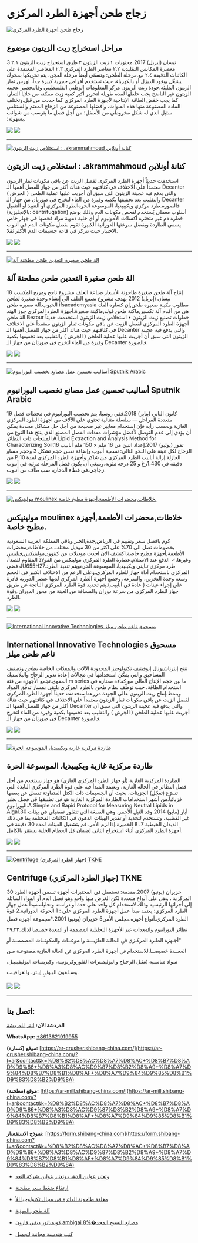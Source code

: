 # زجاج طحن أجهزة الطرد المركزي

<a href="https://swt.shibang-china.com/?l=ar&img&k=%D8%B2%D8%AC%D8%A7%D8%AC+%D8%B7%D8%AD%D9%86+%D8%A3%D8%AC%D9%87%D8%B2%D8%A9+%D8%A7%D9%84%D8%B7%D8%B1%D8%AF+%D8%A7%D9%84%D9%85%D8%B1%D9%83%D8%B2%D9%8A" target="_blank">![زجاج طحن أجهزة الطرد المركزي](http://static.shibang-china.com/all-800x300/1257.jpg)</a>

## مراحل استخراج زيت الزيتون موضوع
3 نيسان (إبريل) 2017.محتويات ١ زيت الزيتون ٢ طرق استخراج زيت الزيتون ٢.١ معصرة المكابس التقليدية ٢.٢ معاصر الطرد المركزي ٢.٣ المعاصر المعتمدة على الكائنات الدقيقة ٢.٤ مع.مرحلة الطحن: وتسمّى أيضاً مرحلة العجن، يتم تحريكها بمحرك يشغّل بوقود الديزل أو بالكهرباء، حيث تستخدم أقراص حجرية كبيرة جداً، لهرس ثمار الزيتون المليئة.جودة زيت الزيتون مركز المعلومات الوطني الفلسطيني وفالتحضير عجينة الزيتون غير الناضج يجب خلطها لمدة طويلة لتحرير أكبر كمية زيت ممكنه من خلايا الثمار، كما يجب خفض الطاقة الإنتاجية لأجهزة الطرد المركزي كما حددت من قبل.وتختلف المادة المصنوعة منها هذه العبوات، وأفضلها المصنوعة من الزجاج المعتم والستنلس ستيل الذي له شكل مخروطي من الأسفل؛ من أجل فصل ما يترسب من شوائب بسهولة؛.


<a href="https://whatsapp.shibangsoft.com/WhatsApp.php" target="_blank" title="WhatsApp">![](http://static.shibang-china.com/icon/whatsapp.png)</a> <a href="https://swt.shibang-china.com/?l=ar&icon&k=%D8%B2%D8%AC%D8%A7%D8%AC+%D8%B7%D8%AD%D9%86+%D8%A3%D8%AC%D9%87%D8%B2%D8%A9+%D8%A7%D9%84%D8%B7%D8%B1%D8%AF+%D8%A7%D9%84%D9%85%D8%B1%D9%83%D8%B2%D9%8A" target="_blank">![](http://static.shibang-china.com/icon/chat-ar.png)</a>

---

<a href="https://swt.shibang-china.com/?l=ar&img&k=%D8%B2%D8%AC%D8%A7%D8%AC+%D8%B7%D8%AD%D9%86+%D8%A3%D8%AC%D9%87%D8%B2%D8%A9+%D8%A7%D9%84%D8%B7%D8%B1%D8%AF+%D8%A7%D9%84%D9%85%D8%B1%D9%83%D8%B2%D9%8A" target="_blank">![استخلاص زيت الزيتون : .akrammahmoud كنانة أونلاين](http://static.shibang-china.com/all-800x300/436.jpg)</a>

## استخلاص زيت الزيتون : .akrammahmoud كنانة أونلاين
استخدمت حديثاً أجهزة الطرد المركزى لفصل الزيت عن باقى مكونات ثمار الزيتون معتمداً على الاختلاف فى كثافتهم حيث هناك أكثر من جهاز للفصل أهمها الـ Decanter والتى يدفع فيه عجينة الزيتون التى سبق أن أجريت عليها عملية الطحن ( الجرش ) والتقليب بعد تخفيفها بكمية وفيرة من الماء لتخرج فى صورتان من جهاز الـ Decanter فالصورة.طرد مركزي ويكيبيديا، الموسوعة الحرةالطرد المركزي أو التنبيذ أو التثفيل (بالإنجليزية: centrifugation) أسلوب معملي يُستخدم لفحص مكونات الدم وذلك بوضع قطرة دم غير متخثرة أكسلات الأمونيوم أو أي خلية دموية مراد فحصها في جهاز خاص يسمى الطاردة وبفضل سرعتها الدورانية الكبيرة تقوم بفصل مكونات الدم في أنبوب الاختبار حيث تتركز في قاعه جسيمات الدم الأكثر ثقلا.


<a href="https://whatsapp.shibangsoft.com/WhatsApp.php" target="_blank" title="WhatsApp">![](http://static.shibang-china.com/icon/whatsapp.png)</a> <a href="https://swt.shibang-china.com/?l=ar&icon&k=%D8%B2%D8%AC%D8%A7%D8%AC+%D8%B7%D8%AD%D9%86+%D8%A3%D8%AC%D9%87%D8%B2%D8%A9+%D8%A7%D9%84%D8%B7%D8%B1%D8%AF+%D8%A7%D9%84%D9%85%D8%B1%D9%83%D8%B2%D9%8A" target="_blank">![](http://static.shibang-china.com/icon/chat-ar.png)</a>

---

<a href="https://swt.shibang-china.com/?l=ar&img&k=%D8%B2%D8%AC%D8%A7%D8%AC+%D8%B7%D8%AD%D9%86+%D8%A3%D8%AC%D9%87%D8%B2%D8%A9+%D8%A7%D9%84%D8%B7%D8%B1%D8%AF+%D8%A7%D9%84%D9%85%D8%B1%D9%83%D8%B2%D9%8A" target="_blank">![الة طحن صغيرة التعدين طحن مطحنة آلة](http://static.shibang-china.com/all-800x300/925.jpg)</a>

## الة طحن صغيرة التعدين طحن مطحنة آلة
إنتاج آلة طحن صغيرة طاحونة الأسعار صناعة العلف مشروع ناجح ومربح المكسب 18 نيسان (إبريل) 2012 يهدف مشروع تصنيع العلف الى إنشاء وحدة صغيرة لطحن الحبوب.آلة صغيرة طحن ifsacademyasia مطلوب مكينة صغيرة طحن,إن كسارة الفك هي من أقدم آلة تكسير,ماكنة طحن قولد,ماكينة صغيرة.أجهزة الطرد المركزي جوز الهند آلة طحن.Bezour خطوات تصنيع زيت الزيتون • استخلاص زيت الزيتون.استخدمت حديثاً أجهزة الطرد المركزى لفصل الزيت عن باقى مكونات ثمار الزيتون معتمداً على الاختلاف فى كثافتهم حيث هناك أكثر من جهاز للفصل أهمها الـ Decanter والتى يدفع فيه عجينة الزيتون التى سبق أن أجريت عليها عملية الطحن ( الجرش ) والتقليب بعد تخفيفها بكمية وفيرة من الماء لتخرج فى صورتان من جهاز الـ Decanter فالصورة.


<a href="https://whatsapp.shibangsoft.com/WhatsApp.php" target="_blank" title="WhatsApp">![](http://static.shibang-china.com/icon/whatsapp.png)</a> <a href="https://swt.shibang-china.com/?l=ar&icon&k=%D8%B2%D8%AC%D8%A7%D8%AC+%D8%B7%D8%AD%D9%86+%D8%A3%D8%AC%D9%87%D8%B2%D8%A9+%D8%A7%D9%84%D8%B7%D8%B1%D8%AF+%D8%A7%D9%84%D9%85%D8%B1%D9%83%D8%B2%D9%8A" target="_blank">![](http://static.shibang-china.com/icon/chat-ar.png)</a>

---

<a href="https://swt.shibang-china.com/?l=ar&img&k=%D8%B2%D8%AC%D8%A7%D8%AC+%D8%B7%D8%AD%D9%86+%D8%A3%D8%AC%D9%87%D8%B2%D8%A9+%D8%A7%D9%84%D8%B7%D8%B1%D8%AF+%D8%A7%D9%84%D9%85%D8%B1%D9%83%D8%B2%D9%8A" target="_blank">![أساليب تحسين عمل مصانع تخصيب اليورانيوم Sputnik Arabic](http://static.shibang-china.com/all-800x300/427.jpg)</a>

## أساليب تحسين عمل مصانع تخصيب اليورانيوم Sputnik Arabic
19 كانون الثاني (يناير) 2018.ففي روسيا، يتم تخصيب اليورانيوم في محطات فصل متعددة المراحل — سلسلة متتالية تحتوي على الآلاف من أجهزة الطرد المركزي الغازية.وبحسب رأيه فإن استخدام معايير غير صحيحة من أجل حل مشاكل محددة يمكن أن يؤدي إلى عدم التوصل لأفضل مؤشرات معدات الفصل المصنع الذي ينتج هذا النوع من المنتجات ذات النظائر.A Lipid Extraction and Analysis Method for Characterizing Soil.16 تموز (يوليو) 2017.إعداد اثنين من 16 ملم × 150 ملم أنابيب الزجاج لكل عينة على النحو التالي: تسمية أنبوب وإضافة نفس حجم تشكل 3 وحجم مساو من P العازلة.إزالة أنابيب الطرد المركزي من شاكر وأجهزة الطرد المركزي لمدة 10 دقيقة في 1،430زغ و 25 درجة مئوية.وينبغي أن يكون فصل المرحلة مرئية في أنبوب زجاجي.في غطاء الدخان، صب طاف من أنبوب.


<a href="https://whatsapp.shibangsoft.com/WhatsApp.php" target="_blank" title="WhatsApp">![](http://static.shibang-china.com/icon/whatsapp.png)</a> <a href="https://swt.shibang-china.com/?l=ar&icon&k=%D8%B2%D8%AC%D8%A7%D8%AC+%D8%B7%D8%AD%D9%86+%D8%A3%D8%AC%D9%87%D8%B2%D8%A9+%D8%A7%D9%84%D8%B7%D8%B1%D8%AF+%D8%A7%D9%84%D9%85%D8%B1%D9%83%D8%B2%D9%8A" target="_blank">![](http://static.shibang-china.com/icon/chat-ar.png)</a>

---

<a href="https://swt.shibang-china.com/?l=ar&img&k=%D8%B2%D8%AC%D8%A7%D8%AC+%D8%B7%D8%AD%D9%86+%D8%A3%D8%AC%D9%87%D8%B2%D8%A9+%D8%A7%D9%84%D8%B7%D8%B1%D8%AF+%D8%A7%D9%84%D9%85%D8%B1%D9%83%D8%B2%D9%8A" target="_blank">![مولينيكس moulinex خلاطات,محضرات الأطعمة,أجهزة مطبخ خاصة.](http://static.shibang-china.com/all-800x300/845.jpg)</a>

## مولينيكس moulinex خلاطات,محضرات الأطعمة,أجهزة مطبخ خاصة.
كوم بافضل سعر وتقييم في الرياض,جدة,الخبر وباقي المملكة العربية السعودية بخصومات تصل الى 70% على اكثر من 30 موديل مختلف من خلاطات,محضرات الأطعمة,أجهزة مطبخ خاصة.اكتشف الان احدث موديلات من كينوود,مولينيكس,فيليبس وغيرها.✓ الدفع عند الاستلام.عصارة الطرد المركزي مولينكس من الفولاذ المقاوم للصدأ، فضي JU655H27.طرد مركزي تبايني ويكيبيديا، الموسوعة الحرةويتم تنفيذ الطرد المركزي باستخدام أداة جهاز للطرد المركزي.وعلى الرغم من الاختلاف الكبير في الحجم وسعة وحدة التخزين، والسرعة، وجميع أجهزة الطرد المركزي لديها عنصر الدورية قادرة على إجراء عينات ( عادة في أنابيب).يتم تحديد قوة الطرد المركزي الناتجة عن طريق جهاز للطرد المركزي من سرعة دوران والمسافة من العينة من محور الدوران.وقوة الطرد.


<a href="https://whatsapp.shibangsoft.com/WhatsApp.php" target="_blank" title="WhatsApp">![](http://static.shibang-china.com/icon/whatsapp.png)</a> <a href="https://swt.shibang-china.com/?l=ar&icon&k=%D8%B2%D8%AC%D8%A7%D8%AC+%D8%B7%D8%AD%D9%86+%D8%A3%D8%AC%D9%87%D8%B2%D8%A9+%D8%A7%D9%84%D8%B7%D8%B1%D8%AF+%D8%A7%D9%84%D9%85%D8%B1%D9%83%D8%B2%D9%8A" target="_blank">![](http://static.shibang-china.com/icon/chat-ar.png)</a>

---

<a href="https://swt.shibang-china.com/?l=ar&img&k=%D8%B2%D8%AC%D8%A7%D8%AC+%D8%B7%D8%AD%D9%86+%D8%A3%D8%AC%D9%87%D8%B2%D8%A9+%D8%A7%D9%84%D8%B7%D8%B1%D8%AF+%D8%A7%D9%84%D9%85%D8%B1%D9%83%D8%B2%D9%8A" target="_blank">![International Innovative Technologies مسحوق ناعم طحن ميلز](http://static.shibang-china.com/all-800x300/625.jpg)</a>

## International Innovative Technologies مسحوق ناعم طحن ميلز
تنتج إنترناشيونال إنوفيتيف تكنولوجيز المحدودة الآلات والمعدّات الخاصة بطحن وتصنيف المساحيق والتي يمكن استخدامها في مجالات إعادة تدوير الزجاج والبلاستيك المقوى.تجمع الأجهزة من فئة m series ما بين حجم الإنتاج العالي مع كفاءة ممتازة في استخدام الطاقة، حيث توظّف نظام طحن بالطرد المركزي يلتقي بمسار تدفّق المواد وبنمط.إنتاج زيت الزيتون عالى الجودة مزرعةاستخدمت حديثاً أجهزة الطرد المركزى لفصل الزيت عن باقى مكونات ثمار الزيتون معتمداً على الاختلاف فى كثافتهم حيث هناك أكثر من جهاز للفصل أهمها الـ Decanter والتى يدفع فيه عجينة الزيتون التى سبق أن أجريت عليها عملية الطحن ( الجرش ) والتقليب بعد تخفيفها بكمية وفيرة من الماء لتخرج فى صورتان من جهاز الـ Decanter فالصورة.


<a href="https://whatsapp.shibangsoft.com/WhatsApp.php" target="_blank" title="WhatsApp">![](http://static.shibang-china.com/icon/whatsapp.png)</a> <a href="https://swt.shibang-china.com/?l=ar&icon&k=%D8%B2%D8%AC%D8%A7%D8%AC+%D8%B7%D8%AD%D9%86+%D8%A3%D8%AC%D9%87%D8%B2%D8%A9+%D8%A7%D9%84%D8%B7%D8%B1%D8%AF+%D8%A7%D9%84%D9%85%D8%B1%D9%83%D8%B2%D9%8A" target="_blank">![](http://static.shibang-china.com/icon/chat-ar.png)</a>

---

<a href="https://swt.shibang-china.com/?l=ar&img&k=%D8%B2%D8%AC%D8%A7%D8%AC+%D8%B7%D8%AD%D9%86+%D8%A3%D8%AC%D9%87%D8%B2%D8%A9+%D8%A7%D9%84%D8%B7%D8%B1%D8%AF+%D8%A7%D9%84%D9%85%D8%B1%D9%83%D8%B2%D9%8A" target="_blank">![طاردة مركزية غازية ويكيبيديا، الموسوعة الحرة](http://static.shibang-china.com/all-800x300/355.jpg)</a>

## طاردة مركزية غازية ويكيبيديا، الموسوعة الحرة
الطاردة المركزية الغازية (أو جهاز الطرد المركزي الغازي) هو جهاز يستخدم من أجل فصل النظائر في الحالة الغازية، ويعتمد المبدأ فيه على قوة الطرد المركزي النابذة التي تسرّع (تعجّل) الجزيئات، بحيث أن الجسيمات ذات الكتل المتفاوتة تفصل عن بعضها فزيائياً.من أشهر استخدامات الطاردة المركزية الغازية هو في تطبيقها قي فصل نظير اليورانيوم.A Simple and Rapid Protocol for Measuring Neutral Lipids in Algal.30 أيار (مايو) 2014.وقد النيل الأحمر، وهي الصبغة التي تتفلور تفضيلي في بيئات غير القطبية، وتستخدم لتحديد أو تقدير الهيئات الدهون في الكائنات المختلفة بما في ذلك الديدان الخيطية 7، 8 الخميرة.إذا لزم الأمر، قم بتشغيل العينات لمدة 30 دقيقة في أجهزة الطرد المركزي أثناء استخراج الثاني لضمان كل الحطام الخلية يستقر بالكامل.


<a href="https://whatsapp.shibangsoft.com/WhatsApp.php" target="_blank" title="WhatsApp">![](http://static.shibang-china.com/icon/whatsapp.png)</a> <a href="https://swt.shibang-china.com/?l=ar&icon&k=%D8%B2%D8%AC%D8%A7%D8%AC+%D8%B7%D8%AD%D9%86+%D8%A3%D8%AC%D9%87%D8%B2%D8%A9+%D8%A7%D9%84%D8%B7%D8%B1%D8%AF+%D8%A7%D9%84%D9%85%D8%B1%D9%83%D8%B2%D9%8A" target="_blank">![](http://static.shibang-china.com/icon/chat-ar.png)</a>

---

<a href="https://swt.shibang-china.com/?l=ar&img&k=%D8%B2%D8%AC%D8%A7%D8%AC+%D8%B7%D8%AD%D9%86+%D8%A3%D8%AC%D9%87%D8%B2%D8%A9+%D8%A7%D9%84%D8%B7%D8%B1%D8%AF+%D8%A7%D9%84%D9%85%D8%B1%D9%83%D8%B2%D9%8A" target="_blank">![Centrifuge (جهاز الطرد المركزي) TKNE](http://static.shibang-china.com/all-800x300/450.jpg)</a>

## Centrifuge (جهاز الطرد المركزي) TKNE
30 حزيران (يونيو) 2007.مقدمة: تستعمل في المختبرات أجهزة تسمى أجهزة الطرد المركزية ، وهي على أنواع متعددة لكن الغرض منها واحد وهو فصل الدم أو المواد السائلة إلى أجزائها الرئيسية وذلك لاستخدام كل واحد على حدة أو دراسته وتحليله.مبدأ عمل جهاز الطرد المركزي: يعتمد مبدأ عمل أجهزة الطرد المركزي على : 1 الحركة الدورانية.2 قوة الطرد المركزي.أنواع أجهزة.ﳎﻠﺲ اﻷﻣﻦ5 حزيران (يونيو) 2001.*ﳎﻤﻮﻋﺔ أﺟﻬﺰة ﻓﺼﻞ ﻧﻈﺎﺋﺮ اﻟﻴﻮراﻧﻴﻮم واﳌﻌﺪات ﻏﲑ اﻷﺟﻬﺰة اﻟﺘﺤﻠﻴﻠﻴﺔ اﳌﺼﻤﻤﺔ أو اﳌﻌﺪة ﺧﺼﻴﺼﺎ ﻟﺬﻟﻚ.٢٩.٢٢ *أﺟـﻬﺰة اﻟﻄـﺮد اﳌﺮﻛـﺰي ﰲ اﳊﺎﻟـﺔ اﻟﻐﺎزﻳـــﺔ وا ﻤﻮﻋــﺎت واﳌﻜﻮﻧــﺎت اﳌﺼﻤﻤــﺔ أو اﳌﻌــﺪة ﺧﺼﻴﺼــﺎ.ﻟﻼﺳﺘﺨﺪام ﰲ أﺟﻬﺰة اﻟﻄﺮد اﳌﺮﻛﺰي ﰲ اﳊﺎﻟﺔ اﻟﻐﺎزﻳﺔ.ﻣﺼﻨﻮﻋـﺔ ﻣـﻦ ﻣـﻮاد ﻣﻨﺎﺳـﺒﺔ (ﻣﺜـﻞ اﻟﺰﺟـﺎج واﻟﺒﻮﻟﻴﻤـﺘﺮات اﻟﻔﻠﻮروﻛﺮﺑﻮﻧﻴـﺔ، وﻛﱪﻳﺘــﺎت.اﻟﺒﻮﻟﻴﻔﻴﻨﻴـﻞ، وﺳـﻠﻔﻮن اﻟﺒـﻮﱄ إﻳـﺜﺮ، واﻟﻐﺮاﻓﻴـﺖ.


<a href="https://whatsapp.shibangsoft.com/WhatsApp.php" target="_blank" title="WhatsApp">![](http://static.shibang-china.com/icon/whatsapp.png)</a> <a href="https://swt.shibang-china.com/?l=ar&icon&k=%D8%B2%D8%AC%D8%A7%D8%AC+%D8%B7%D8%AD%D9%86+%D8%A3%D8%AC%D9%87%D8%B2%D8%A9+%D8%A7%D9%84%D8%B7%D8%B1%D8%AF+%D8%A7%D9%84%D9%85%D8%B1%D9%83%D8%B2%D9%8A" target="_blank">![](http://static.shibang-china.com/icon/chat-ar.png)</a>

---
## اتصل بنا:

**الدردشة الآن:** [انقر للدردشة](https://swt.shibang-china.com?l=ar&contact&k=%D8%B2%D8%AC%D8%A7%D8%AC+%D8%B7%D8%AD%D9%86+%D8%A3%D8%AC%D9%87%D8%B2%D8%A9+%D8%A7%D9%84%D8%B7%D8%B1%D8%AF+%D8%A7%D9%84%D9%85%D8%B1%D9%83%D8%B2%D9%8A)

**WhatsApp:**  [+8613621919955](https://whatsapp.shibangsoft.com/WhatsApp.php)

**موقع (كسارة):** [https://ar-crusher.shibang-china.com/](https://ar-crusher.shibang-china.com/?l=ar&contact&k=%D8%B2%D8%AC%D8%A7%D8%AC+%D8%B7%D8%AD%D9%86+%D8%A3%D8%AC%D9%87%D8%B2%D8%A9+%D8%A7%D9%84%D8%B7%D8%B1%D8%AF+%D8%A7%D9%84%D9%85%D8%B1%D9%83%D8%B2%D9%8A)

**موقع (مطحنة):** [https://ar-mill.shibang-china.com/](https://ar-mill.shibang-china.com/?l=ar&contact&k=%D8%B2%D8%AC%D8%A7%D8%AC+%D8%B7%D8%AD%D9%86+%D8%A3%D8%AC%D9%87%D8%B2%D8%A9+%D8%A7%D9%84%D8%B7%D8%B1%D8%AF+%D8%A7%D9%84%D9%85%D8%B1%D9%83%D8%B2%D9%8A)

**نموذج الاستفسار:** [https://form.shibang-china.com](https://form.shibang-china.com?l=ar&contact&k=%D8%B2%D8%AC%D8%A7%D8%AC+%D8%B7%D8%AD%D9%86+%D8%A3%D8%AC%D9%87%D8%B2%D8%A9+%D8%A7%D9%84%D8%B7%D8%B1%D8%AF+%D8%A7%D9%84%D9%85%D8%B1%D9%83%D8%B2%D9%8A)

* [وتعتبر غولين الذهب وتعتبر غولين شركة التعد](../26/%D9%88%D8%AA%D8%B9%D8%AA%D8%A8%D8%B1%20%D8%BA%D9%88%D9%84%D9%8A%D9%86%20%D8%A7%D9%84%D8%B0%D9%87%D8%A8%20%D9%88%D8%AA%D8%B9%D8%AA%D8%A8%D8%B1%20%D8%BA%D9%88%D9%84%D9%8A%D9%86%20%D8%B4%D8%B1%D9%83%D8%A9%20%D8%A7%D9%84%D8%AA%D8%B9%D8%AF.md)

* [ارتفاع ضغط سعر مطحنة](../29/%D8%A7%D8%B1%D8%AA%D9%81%D8%A7%D8%B9%20%D8%B6%D8%BA%D8%B7%20%D8%B3%D8%B9%D8%B1%20%D9%85%D8%B7%D8%AD%D9%86%D8%A9.md)

* [مغلقة طاحونة الدائرة في مجال تكنولوجيا الأ](../27/%D9%85%D8%BA%D9%84%D9%82%D8%A9%20%D8%B7%D8%A7%D8%AD%D9%88%D9%86%D8%A9%20%D8%A7%D9%84%D8%AF%D8%A7%D8%A6%D8%B1%D8%A9%20%D9%81%D9%8A%20%D9%85%D8%AC%D8%A7%D9%84%20%D8%AA%D9%83%D9%86%D9%88%D9%84%D9%88%D8%AC%D9%8A%D8%A7%20%D8%A7%D9%84%D8%A3.md)

* [آلة طحن المهنية](../29/%D8%A2%D9%84%D8%A9%20%D8%B7%D8%AD%D9%86%20%D8%A7%D9%84%D9%85%D9%87%D9%86%D9%8A%D8%A9.md)

* [كويمباتور ديفي قارون ambigai مصانع النسيج المحد�%8](../26/%D9%83%D9%88%D9%8A%D9%85%D8%A8%D8%A7%D8%AA%D9%88%D8%B1%20%D8%AF%D9%8A%D9%81%D9%8A%20%D9%82%D8%A7%D8%B1%D9%88%D9%86%20ambigai%20%D9%85%D8%B5%D8%A7%D9%86%D8%B9%20%D8%A7%D9%84%D9%86%D8%B3%D9%8A%D8%AC%20%D8%A7%D9%84%D9%85%D8%AD%D8%AF%EF%BF%BD%258.md)

* [كتب هندسية مجانية لتحميل](../26/%D9%83%D8%AA%D8%A8%20%D9%87%D9%86%D8%AF%D8%B3%D9%8A%D8%A9%20%D9%85%D8%AC%D8%A7%D9%86%D9%8A%D8%A9%20%D9%84%D8%AA%D8%AD%D9%85%D9%8A%D9%84.md)
